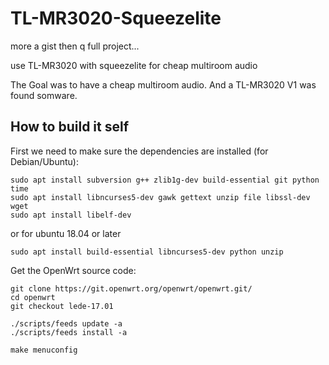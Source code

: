# TL-MR3020-Squeezelite

more a gist then q full project...

use TL-MR3020 with squeezelite for cheap multiroom audio

The Goal was to have a cheap multiroom audio. And a TL-MR3020 V1 was found somware.

## How to build it self
First we need to make sure the dependencies are installed (for Debian/Ubuntu):

```
sudo apt install subversion g++ zlib1g-dev build-essential git python time
sudo apt install libncurses5-dev gawk gettext unzip file libssl-dev wget
sudo apt install libelf-dev
```
or for ubuntu 18.04 or later
```
sudo apt install build-essential libncurses5-dev python unzip   
```
Get the OpenWrt source code:
```
git clone https://git.openwrt.org/openwrt/openwrt.git/
cd openwrt
git checkout lede-17.01

./scripts/feeds update -a
./scripts/feeds install -a

make menuconfig
```
